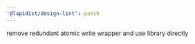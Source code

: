 ```yaml
---
'@lapidist/design-lint': patch
---
```


remove redundant atomic write wrapper and use library directly
